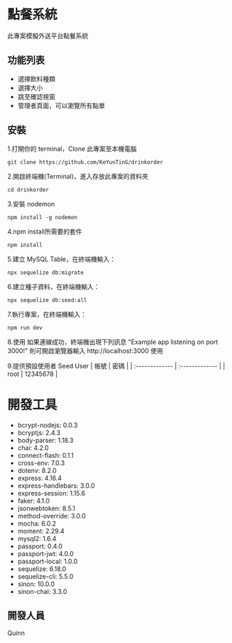 # 點餐系統
此專案模擬外送平台點餐系統

## 功能列表
* 選擇飲料種類
* 選擇大小
* 跳至確認視窗
* 管理者頁面，可以瀏覽所有點單


## 安裝
 1.打開你的 terminal，Clone 此專案至本機電腦
      
    git clone https://github.com/KeYunTinG/drinkorder
 2.開啟終端機(Terminal)，進入存放此專案的資料夾
 
    cd drinkorder
 3.安裝 nodemon
 
    npm install -g nodemon
 4.npm install所需要的套件
 
    npm install  
 5.建立 MySQL Table，在終端機輸入：

    npx sequelize db:migrate 

 6.建立種子資料，在終端機輸入：

    npx sequelize db:seed:all 

 7.執行專案，在終端機輸入：

    npm run dev

 8.使用
    如果連線成功，終端機出現下列訊息 "Example app listening on port 3000!"
    則可開啟瀏覽器輸入 http://localhost:3000 使用

 9.提供預設使用者 Seed User
| 帳號 | 密碼 |
| :------------- | :------------- |
| root  | 12345678 |


# 開發工具
- bcrypt-nodejs: 0.0.3
- bcryptjs: 2.4.3
- body-parser: 1.18.3
- chai: 4.2.0
- connect-flash: 0.1.1
- cross-env: 7.0.3
- dotenv: 8.2.0
- express: 4.16.4
- express-handlebars: 3.0.0
- express-session: 1.15.6
- faker: 4.1.0
- jsonwebtoken: 8.5.1
- method-override: 3.0.0
- mocha: 6.0.2
- moment: 2.29.4
- mysql2: 1.6.4
- passport: 0.4.0
- passport-jwt: 4.0.0
- passport-local: 1.0.0
- sequelize: 6.18.0
- sequelize-cli: 5.5.0
- sinon: 10.0.0
- sinon-chai: 3.3.0

## 開發人員
Quinn